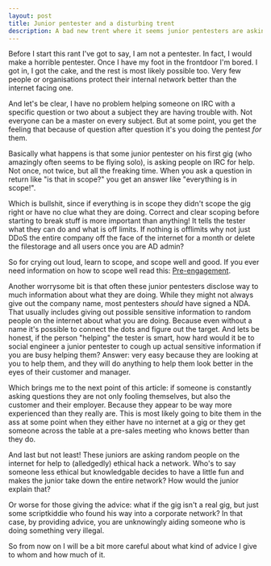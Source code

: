 ```yaml
---
layout: post
title: Junior pentester and a disturbing trent
description: A bad new trent where it seems junior pentesters are asking random people for advice
---
```


Before I start this rant I've got to say, I am not a pentester. In fact, I would make a horrible pentester. Once I have my foot in the frontdoor I'm bored. I got in, I got the cake, and the rest is most likely possible too. Very few people or organisations protect their internal network better than the internet facing one.

And let's be clear, I have no problem helping someone on IRC with a specific question or two about a subject they are having trouble with. Not everyone can be a master on every subject. But at some point, you get the feeling that because of question after question it's you doing the pentest *for* them. 

Basically what happens is that some junior pentester on his first gig (who amazingly often seems to be flying solo), is asking people on IRC for help. Not once, not twice, but all the freaking time. When you ask a question in return like "is that in scope?" you get an answer like "everything is in scope!". 

Which is bullshit, since if everything is in scope they didn't scope the gig right or have no clue what they are doing. Correct and clear scoping before starting to break stuff is more important than anything! It tells the tester what they can do and what is off limits. If nothing is offlimits why not just DDoS the entire company off the face of the internet for a month or delete the filestorage and all users once you are AD admin? 

So for crying out loud, learn to scope, and scope well and good. If you ever need information on how to scope well read this: <a href="http://www.pentest-standard.org/index.php/Pre-engagement" target="_blank">Pre-engagement</a>.

Another worrysome bit is that often these junior pentesters disclose way to much information about what they are doing. While they might not always give out the company name, most pentesters *should* have signed a NDA. That usually includes giving out possible sensitive information to random people on the internet about what you are doing. Because even without a name it's possible to connect the dots and figure out the target. And lets be honest, if the person "helping" the tester is smart, how hard would it be to social engineer a junior pentester to cough up actual sensitive information if you are busy helping them? Answer: very easy because they are looking at you to help them, and they will do anything to help them look better in the eyes of their customer and manager.

Which brings me to the next point of this article: if someone is constantly asking questions they are not only fooling themselves, but also the customer and their employer. Because they appear to be way more experienced than they really are. This is most likely going to bite them in the ass at some point when they either have no internet at a gig or they get someone across the table at a pre-sales meeting who knows better than they do.

And last but not least! These juniors are asking random people on the internet for help to (alledgedly) ethical hack a network. Who's to say someone less ethical but knowledgable decides to have a little fun and makes the junior take down the entire network? How would the junior explain that?

Or worse for those giving the advice: what if the gig isn't a real gig, but just some scriptkiddie who found his way into a corporate network? In that case, by providing advice, you are unknowingly aiding someone who is doing something very illegal.

So from now on I will be a bit more careful about what kind of advice I give to whom and how much of it.

<br />


